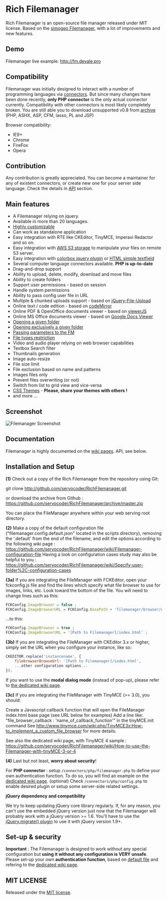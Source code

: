 Rich Filemanager
========================

Rich Filemanager is an open-source file manager released under MIT license.
Based on the [simogeo Filemanager](https://github.com/simogeo/Filemanager), with a lot of improvements and new features.


Demo
----

Filemanager live example: http://fm.devale.pro


Compatibility
-------------

Filemanager was initially designed to interact with a number of programming languages via [connectors](https://github.com/servocoder/RichFilemanager/tree/master/connectors).
But since many changes have been done recently, **only PHP connector** is the only actual connector currently. Compatibility with other connectors is most likely completely broken.
You are still able you to download unsupported v0.8 from [archive](https://github.com/simogeo/Filemanager/archive/v0.8.zip) (PHP, ASHX, ASP, CFM, lasso, PL and JSP)

Browser compatibility:

* IE9+
* Chrome
* FireFox
* Opera


Contribution
------------

Any contribution is greatly appreciated.
You can become a maintainer for any of existent connectors, or create new one for your server side language.
Check the details in [API](https://github.com/servocoder/RichFilemanager/wiki/API) section.


Main features
-------------

* A Filemanager relying on jquery.
* Available in more than 20 languages.
* [Highly customizable](https://github.com/servocoder/RichFilemanager/wiki/Filemanager-configuration-file)
* Can work as standalone application
* Easy integration with RTE like CKEditor, TinyMCE, Imperavi Redactor and so on.
* Easy integration with [AWS S3 storage](https://github.com/servocoder/RichFilemanager/wiki/Integration-with-AWS-S3-storage) to manipulate your files on remote S3 server.
* Easy integration with [colorbox jquery plugin](https://github.com/servocoder/RichFilemanager/wiki/How-to-use-the-filemanager-with-colorbox) or [HTML simple textfield](https://github.com/servocoder/RichFilemanager/wiki/How-to-use-the-filemanager-from-a-simple-textfield)
* Several computer language connectors available. **PHP is up-to-date**
* Drag-and-drop support
* Ability to upload, delete, modify, download and move files
* Ability to create folders
* Support user permissions - based on session
* Handle system permissions
* Ability to pass config user file in URL
* Multiple & chunked uploads support - based on [jQuery-File-Upload](https://github.com/blueimp/jQuery-File-Upload)
* Online text / code edition - based on [codeMirror](http://codemirror.net/)
* Online PDF & OpenOffice documents viewer - based on [viewerJS](http://viewerjs.org/)
* Online MS Office documents viewer - based on [Google Docs Viewer](http://docs.google.com/viewer/)
* [Opening a given folder](https://github.com/servocoder/RichFilemanager/wiki/How-to-open-a-given-folder-different-from-root-folder-when-opening-the-filemanager)
* [Opening exclusively a given folder](https://github.com/servocoder/RichFilemanager/wiki/How-to-open-%28exclusively%29-a-given-subfolder)
* [Passing parameters to the FM](https://github.com/servocoder/RichFilemanager/wiki/Passing-parameters-to-the-FM)
* [File types restriction](https://github.com/servocoder/RichFilemanager/wiki/Set-up-upload-restriction-on-file-type)
* Video and audio player relying on web browser capabilities
* Textbox Search filter
* Thumbnails generation
* Image auto-resize
* File size limit
* File exclusion based on name and patterns
* Images files only
* Prevent files overwriting (or not)
* Switch from list to grid view and vice-versa
* [CSS Themes](https://github.com/servocoder/RichFilemanager/wiki/Create-your-own-theme) - **Please, share your themes with others !**
* and more ...


Screenshot
-------------

![Filemanager Screenshot](http://i57.tinypic.com/35cqw74.png)


Documentation
-------------

Filemanager is highly documented on the [wiki pages](https://github.com/servocoder/RichFilemanager/wiki). API, see below.


Installation and Setup
----------------------

**(1)** Check out a copy of the Rich Filemanager from the repository using Git:

git clone http://github.com/servocoder/RichFilemanager.git

or download the archive from Github : https://github.com/servocoder/RichFilemanager/archive/master.zip

You can place the FileManager anywhere within your web serving root directory.


**(2)** Make a copy of the default configuration file ("filemanager.config.default.json" located in the scripts directory), removing the '.default' from the end of the filename, and edit the options according to the following wiki page : https://github.com/servocoder/RichFilemanager/wiki/Filemanager-configuration-file
   Having a look on configuration cases study may also be helpful to you : https://github.com/servocoder/RichFilemanager/wiki/Specify-user-folder%2C-configuration-cases


**(3a)** If you are integrating the FileManager with FCKEditor, open your fckconfig.js file and find the lines which specify what file browser to use for images, links, etc. Look toward the bottom of the file. You will need to change lines such as this:

```javascript
FCKConfig.ImageBrowser = false ;
FCKConfig.ImageBrowserURL = FCKConfig.BasePath + 'filemanager/browser/default/browser.html?Type=Image&Connector=../../connectors/' + _FileBrowserLanguage + '/connector.' + _FileBrowserExtension ;
```

...to this:

```javascript
FCKConfig.ImageBrowser = true ;
FCKConfig.ImageBrowserURL = '[Path to Filemanager]/index.html' ;
```


**(3b)** If you are integrating the FileManager with CKEditor 3.x or higher, simply set the URL when you configure your instance, like so:

```javascript
CKEDITOR.replace('instancename', {
	filebrowserBrowseUrl: '[Path to Filemanager]/index.html',
	...other configuration options...
});
```

If you want to use the **modal dialog mode** (instead of pop-up), please refer to [the dedicated wiki page](https://github.com/servocoder/RichFilemanager/wiki/How-to-open-the-Filemanager-from-CKEditor-in-a-modal-window).


**(3c)** If you are integrating the FileManager with TinyMCE (>= 3.0), you should:

Create a Javascript callback function that will open the FileManager index.html base page (see URL below for examples)
Add a line like: "file_browser_callback : 'name_of_callback_function'" in the tinyMCE.init command
See http://www.tinymce.com/wiki.php/TinyMCE3x:How-to_implement_a_custom_file_browser for more details.

See also the dedicated wiki page, with TinyMCE 4 sample : https://github.com/servocoder/RichFilemanager/wiki/How-to-use-the-Filemanager-with-tinyMCE-3-or-4


**(4)** Last but not least, **worry about security**!

For **PHP connector** : setup `/connectors/php/filemanager.php` to define your own authentication function.
To do so, you will find an example on the [dedicated wiki page](https://github.com/servocoder/RichFilemanager/wiki/Security-concern).
(optional) Check `/connectors/php/config.php` to enable desired plugin or setup some server-side related settings.

**jQuery dependency and compatibility**

We try to keep updating jQuery core library regularly.
If, for any reason, you can't use the embedded jQuery version just now that the Filemanager will probably work with a jQuery version >= 1.6.
You'll have to use the [jQuery.migrate() plugin](https://github.com/jquery/jquery-migrate) to use it with jQuery version 1.9+.


Set-up & security
-----------------

**Important** : The Filemanager is designed to work without any special configuration but **using it without any configuration is VERY unsafe**.
Please set-up your own **authentication function**, based on [default file](https://github.com/servocoder/RichFilemanager/blob/master/connectors/php/filemanager.php) and refering to the [dedicated wiki page](https://github.com/servocoder/RichFilemanager/wiki/Security-concern).


MIT LICENSE
-----------

Released under the [MIT license](http://opensource.org/licenses/MIT).